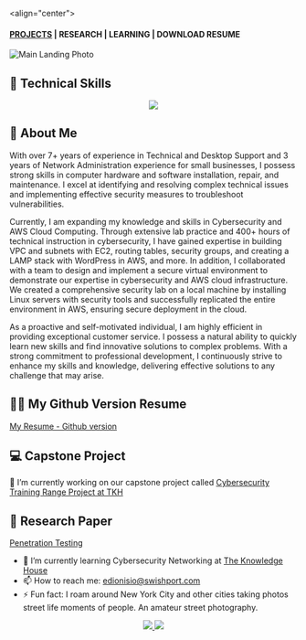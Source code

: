 
<!--[![Typing SVG](https://readme-typing-svg.herokuapp.com?font=VT323&pause=1000&color=3FF799&width=435&lines=Hello+there%2C++I'm+Emilie!+Welcome+to+my+page!;I'm+a+self+taught+gal.+Always+learning+new+things.;I+have+a+knack+for+Network+Security+and+a+cup+of+joe.;With+10+years+of+experience++as+a+Technical+Support.;Help%2C+Teach%2C+and+Learn+are+always+my+mantra.)](https://git.io/typing-svg) -->

<align="center">
#### [PROJECTS](/emprojects.md) | RESEARCH | LEARNING | DOWNLOAD RESUME <br />
</align>


![Main Landing Photo](https://drive.google.com/uc?export=view&id=1V4B55629HHkWc7vih0xOSoozUgCKsbm2)






## 🤯 Technical Skills

<p align="center">
    <a href="https://github.com/emiliedionisio"><img src="https://skillicons.dev/icons?i=linux,bash,aws,github,git,docker,vim,html,markdown,wordpress,photoshop,visual studio" /></a>
</p>


<!---|  ![App Screenshot](https://drive.google.com/uc?export=view&id=1_Px6rC01N12xsDqnYvmyWORzAiwlZXLa)  |   ![App Screenshot](https://drive.google.com/uc?export=view&id=1F_FzXU7DaIzoOblHXQdz4OXzkp2pYw_j)  |    ![App Screenshot](https://drive.google.com/uc?export=view&id=1SF_Rf19mnJaVMP2AVyEiuWalSYp6diR4) |  ![App Screenshot](https://drive.google.com/uc?export=view&id=120uOb3Mj3VsCHq8deMUNFuUsdZFwCyCI)  |
| ---------------------------- | -------------------------- | --------------------- | ------------------ | --->


## 🚀 About Me

With over 7+ years of experience in Technical and Desktop Support and 3 years of Network Administration experience for small businesses, I possess strong skills in computer hardware and software installation, repair, and maintenance. I excel at identifying and resolving complex technical issues and implementing effective security measures to troubleshoot vulnerabilities.

Currently, I am expanding my knowledge and skills in Cybersecurity and AWS Cloud Computing. Through extensive lab practice and 400+ hours of technical instruction in cybersecurity, I have gained expertise in building VPC and subnets with EC2, routing tables, security groups, and creating a LAMP stack with WordPress in AWS, and more. In addition, I collaborated with a team to design and implement a secure virtual environment to demonstrate our expertise in cybersecurity and AWS cloud infrastructure. We created a comprehensive security lab on a local machine by installing Linux servers with security tools and successfully replicated the entire environment in AWS, ensuring secure deployment in the cloud.

As a proactive and self-motivated individual, I am highly efficient in providing exceptional customer service. I possess a natural ability to quickly learn new skills and find innovative solutions to complex problems. With a strong commitment to professional development, I continuously strive to enhance my skills and knowledge, delivering effective solutions to any challenge that may arise.

## 👩‍💻 My Github Version Resume
[My Resume - Github version](/emtechres.md)


## 💻 Capstone Project
🔭 I’m currently working on our capstone project called [Cybersecurity Training Range Project at TKH](https://github.com/orgs/cybertrainingrange/repositories)


## 📘 Research Paper
[Penetration Testing](https://drive.google.com/file/d/17IVccbve_boajSNkOt9CQMrp80ro1t7m/view?usp=share_link) 

- 🌱 I’m currently learning Cybersecurity Networking at [The Knowledge House](https://www.theknowledgehouse.org/)
- 📫 How to reach me: edionisio@swishport.com
- ⚡ Fun fact: I roam around New York City and other cities taking photos street life moments of people. An amateur street photography. 

<p align="center">
  <a href="https://www.linkedin.com/in/emdionisio/">
    <img src="https://skillicons.dev/icons?i=linkedin" />
  </a>  
    <a href="https://f14streetphotog.wixsite.com/fstopmoment">
    <img src="https://skillicons.dev/icons?i=instagram" />
  </a>
</p>


<!---### Emilie Dionisio👩‍
[![linkedin](https://img.shields.io/badge/linkedin-0A66C2?style=for-the-badge&logo=linkedin&logoColor=white)](https://www.linkedin.com/in/emdionisio/)
- [@Emilie Dionisio](https://github.com/emiliedionisio) --->
